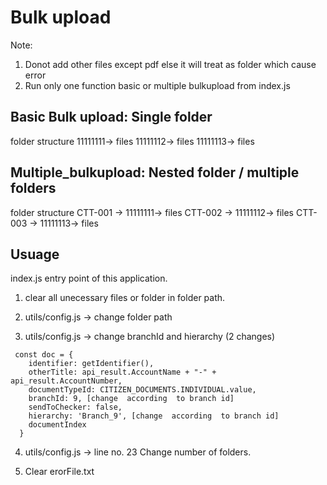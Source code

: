 # Bulk upload 

Note: 
1. Donot add other files except pdf else it will treat as folder which cause error
1. Run only one function basic or multiple bulkupload from index.js

## Basic Bulk upload: Single folder

folder structure
11111111-> files
11111112-> files
11111113-> files

## Multiple_bulkupload: Nested folder / multiple folders

folder structure
CTT-001 -> 11111111-> files
CTT-002 -> 11111112-> files
CTT-003 -> 11111113-> files


## Usuage
index.js entry point of this application.

1. clear all unecessary files or folder in folder path.

2. utils/config.js -> change folder path

3. utils/config.js -> change branchId and hierarchy (2 changes)

```
 const doc = {
    identifier: getIdentifier(),
    otherTitle: api_result.AccountName + "-" + api_result.AccountNumber,
    documentTypeId: CITIZEN_DOCUMENTS.INDIVIDUAL.value,
    branchId: 9, [change  according  to branch id]
    sendToChecker: false,
    hierarchy: 'Branch_9', [change  according  to branch id]
    documentIndex
  }

```
4. utils/config.js -> line no. 23 Change number of folders.

5. Clear erorFile.txt

